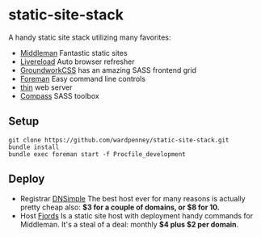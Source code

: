 # static-site-stack
A handy static site stack utilizing many favorites:

* [Middleman](http://middlemanapp.com/) Fantastic static sites
* [Livereload](http://livereload.com/) Auto browser refresher
* [GroundworkCSS](http://groundwork.sidereel.com/) has an amazing SASS frontend grid
* [Foreman](https://github.com/ddollar/foreman) Easy command line controls
* [thin](http://code.macournoyer.com/thin/) web server
* [Compass](http://compass-style.org/) SASS toolbox

## Setup
```
git clone https://github.com/wardpenney/static-site-stack.git
bundle install
bundle exec foreman start -f Procfile_development
```

## Deploy

* Registrar [DNSimple](https://dnsimple.com/) The best host ever for many reasons is actually pretty cheap also: **$3 for a couple of domains, or $8 for 10.**
* Host [Fjords](http://fjords.cc/) Is a static site host with deployment handy commands for Middleman. It's a steal of a deal: monthly **$4 plus $2 per domain**.

